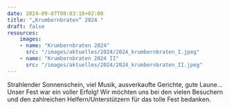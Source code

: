 ```yaml
---
date: 2024-09-07T00:03:18+02:00
title: "„Krumbernbraten“ 2024 "
draft: false
resources:
    images:
    - name: "Krumbernbraten 2024"
      src: "/images/aktuelles/2024/2024_krumbernbraten_I.jpeg"
    - name: "Krumbernbraten 2024 II"
      src: "/images/aktuelles/2024/2024_krumbernbraten_II.jpeg"
---
```







Strahlender Sonnenschein, viel Musik, ausverkaufte Gerichte, gute Laune…Unser Fest war ein voller Erfolg!
Wir möchten uns bei den vielen Besuchern und den zahlreichen Helfern/Unterstützern für das tolle Fest bedanken.